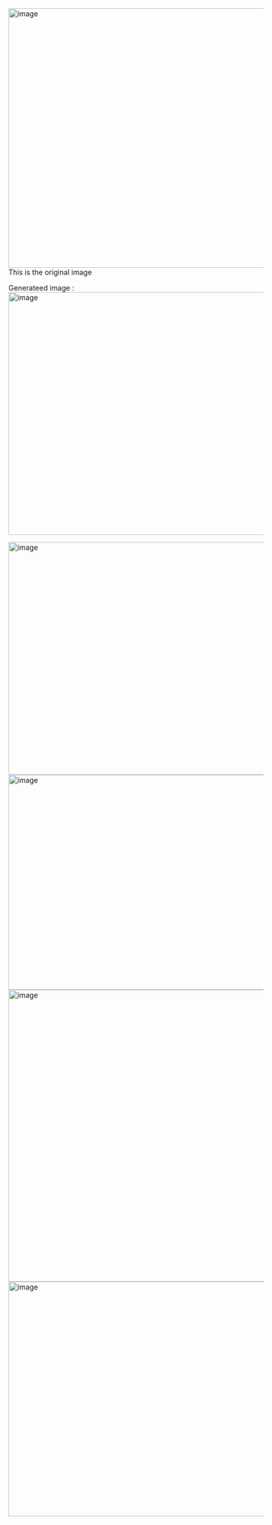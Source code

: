 <img width="712" height="513" alt="image" src="https://github.com/user-attachments/assets/41e44315-79d3-4ea1-85df-c4e344e1e5cb" />
This is the original image 



Generateed image :
<img width="718" height="480" alt="image" src="https://github.com/user-attachments/assets/4875d45e-e0b6-4503-9157-df11cd500517" />



<img width="669" height="460" alt="image" src="https://github.com/user-attachments/assets/4055374f-2405-4571-bfc4-c9db57ddf3b5" />
<img width="619" height="425" alt="image" src="https://github.com/user-attachments/assets/b4c3a76d-09ef-43df-99fc-4c527454862d" />



<img width="1268" height="577" alt="image" src="https://github.com/user-attachments/assets/53f0826c-68eb-40c3-87fe-ccb6d33a30da" />

<img width="752" height="464" alt="image" src="https://github.com/user-attachments/assets/2aa8a97b-9845-4513-8a9c-f857ec92e66a" />
